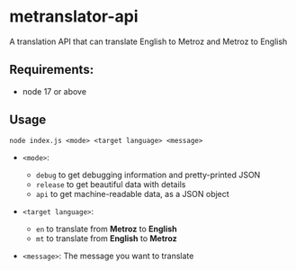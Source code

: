 # metranslator-api

A translation API that can translate English to Metroz and Metroz to English

## Requirements:
* node 17 or above

## Usage
```plaintext
node index.js <mode> <target language> <message>
```

* `<mode>`:
  * `debug`   to get debugging information and pretty-printed JSON
  * `release` to get beautiful data with details
  * `api`     to get machine-readable data, as a JSON object

* `<target language>`:
  * `en`      to translate from **Metroz**  to **English**
  * `mt`      to translate from **English** to **Metroz**

* `<message>`: The message you want to translate
